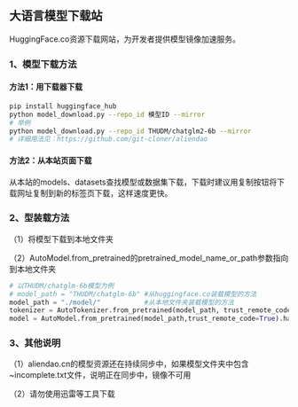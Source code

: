 ## 大语言模型下载站

HuggingFace.co资源下载网站，为开发者提供模型镜像加速服务。

### 1、模型下载方法

#### 方法1：用下载器下载

```bash
pip install huggingface_hub
python model_download.py --repo_id 模型ID --mirror
# 举例
python model_download.py --repo_id THUDM/chatglm2-6b --mirror
# 详细用法见：https://github.com/git-cloner/aliendao 
```

#### 方法2：从本站页面下载

从本站的models、datasets查找模型或数据集下载，下载时建议用复制按钮将下载网址复制到新的标签页下载，这样速度更快。

### 2、型装载方法

（1）将模型下载到本地文件夹

（2）AutoModel.from_pretrained的pretrained_model_name_or_path参数指向到本地文件夹

```python
# 以THUDM/chatglm-6b模型为例
# model_path = "THUDM/chatglm-6b" #从huggingface.co装载模型的方法
model_path = "./model/"           #从本地文件夹装载模型的方法
tokenizer = AutoTokenizer.from_pretrained(model_path, trust_remote_code=True)
model = AutoModel.from_pretrained(model_path,trust_remote_code=True).half().cuda()
```

### 3、其他说明

（1）aliendao.cn的模型资源还在持续同步中，如果模型文件夹中包含~incomplete.txt文件，说明正在同步中，镜像不可用

（2）请勿使用迅雷等工具下载